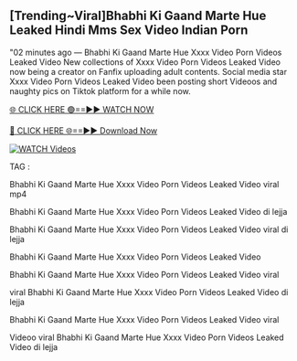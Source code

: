 ## [Trending~Viral]Bhabhi Ki Gaand Marte Hue Leaked Hindi Mms Sex Video Indian Porn


"02 minutes ago —  Bhabhi Ki Gaand Marte Hue Xxxx Video Porn Videos Leaked Video New collections of   Xxxx Video Porn Videos Leaked Video now being a creator on Fanfix uploading adult contents. Social media star   Xxxx Video Porn Videos Leaked Video been posting short Videoos and naughty pics on Tiktok platform for a while now.


[🌐 CLICK HERE 🟢==►► WATCH NOW](https://ultra-bulletin.blogspot.com/p/ultra-bulletin-23.html)

[🔴 CLICK HERE 🌐==►► Download Now](https://ultra-bulletin.blogspot.com/p/ultra-bulletin-23.html)

[![WATCH Videos](https://i.imgur.com/dJHk4Zq.gif)](https://ultra-bulletin.blogspot.com/p/ultra-bulletin-23.html)


TAG :

Bhabhi Ki Gaand Marte Hue Xxxx Video Porn Videos Leaked Video viral mp4

Bhabhi Ki Gaand Marte Hue Xxxx Video Porn Videos Leaked Video di lejja

Bhabhi Ki Gaand Marte Hue Xxxx Video Porn Videos Leaked Video viral di lejja

Bhabhi Ki Gaand Marte Hue Xxxx Video Porn Videos Leaked Video

Bhabhi Ki Gaand Marte Hue Xxxx Video Porn Videos Leaked Video viral

viral Bhabhi Ki Gaand Marte Hue Xxxx Video Porn Videos Leaked Video di lejja

Bhabhi Ki Gaand Marte Hue Xxxx Video Porn Videos Leaked Video viral

Videoo viral Bhabhi Ki Gaand Marte Hue Xxxx Video Porn Videos Leaked Video di lejja
